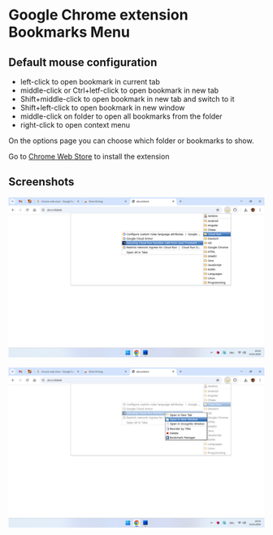 # Google Chrome extension Bookmarks Menu

## Default mouse configuration

- left-click to open bookmark in current tab
- middle-click or Ctrl+letf-click to open bookmark in new tab
- Shift+middle-click to open bookmark in new tab and switch to it
- Shift+left-click to open bookmark in new window
- middle-click on folder to open all bookmarks from the folder
- right-click to open context menu

On the options page you can choose which folder or bookmarks to show.

Go to [Chrome Web Store](https://chromewebstore.google.com/detail/bookmarks-menu/bjbofdpkcfmhnppokcmjcoecfjahildn) to install the extension

## Screenshots
![first screenshot](screenshots/bookmarks-menu.png)
<br/><br/>
![second screenshot](screenshots/bookmarks-menu-with-context-menu.png)